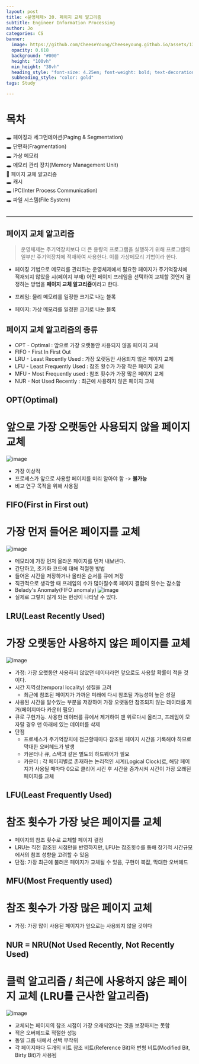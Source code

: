 ```yaml
---
layout: post
title: <운영체제> 20. 페이지 교체 알고리즘
subtitle: Engineer Information Processing
author: Jo
categories: CS
banner:
  image: https://github.com/CheeseYoung/Cheeseyoung.github.io/assets/132384527/afe50009-8286-4353-adfb-54e34c58e1a1
  opacity: 0.618
  background: "#000"
  height: "100vh"
  min_height: "38vh"
  heading_style: "font-size: 4.25em; font-weight: bold; text-decoration: underline"
  subheading_style: "color: gold"
tags: Study

---
```


# 목차
🕳 페이징과 세그먼테이션(Paging & Segmentation) <br>
🕳 단편화(Fragmentation) <br>
🕳 가상 메모리 <br>
🕳 메모리 관리 장치(Memory Management Unit) <br>
📌 페이지 교체 알고리즘 <br>
🕳 캐시 <br>
🕳 IPC(Inter Process Communication) <br>
🕳 파일 시스템(File System) <br>
<br>
<hr>

## 페이지 교체 알고리즘
> 운영체제는 주기억장치보다 더 큰 용량의 프로그램을 실행하기 위해 프로그램의 일부만 주기억장치에 적재하여 사용한다.
> 이를 가상메모리 기법이라 한다.
- 페이징 기법으로 메모리를 관리하는 운영체제에서 필요한 페이지가 주기억장치에 적재되지 않았을 시(페이지 부재)
  어떤 페이지 프레임을 선택하여 교체할 것인지 결정하는 방법을 **페이지 교체 알고리즘**이라고 한다.

- 프레임: 물리 메모리를 일정한 크기로 나눈 블록
- 페이지: 가상 메모리를 일정한 크기로 나눈 블록


## 페이지 교체 알고리즘의 종류
- OPT - Optimal : 앞으로 가장 오랫동안 사용되지 않을 페이지 교체
- FIFO - First In First Out
- LRU - Least Recently Used : 가장 오랫동안 사용되지 않은 페이지 교체
- LFU - Least Frequently Used : 참조 횟수가 가장 작은 페이지 교체
- MFU - Most Frequently used : 참조 횟수가 가장 많은 페이지 교체
- NUR - Not Used Recently : 최근에 사용하지 않은 페이지 교체


## OPT(Optimal)
# 앞으로 가장 오랫동안 사용되지 않을 페이지 교체
![image](https://github.com/CheeseYoung/Cheeseyoung.github.io/assets/132384527/afe50009-8286-4353-adfb-54e34c58e1a1)
- 가장 이상적
- 프로세스가 앞으로 사용할 페이지를 미리 알아야 함 -> **불가능**
- 비교 연구 목적을 위해 사용됨
 
## FIFO(First in First out)
# 가장 먼저 들어온 페이지를 교체
![image](https://github.com/CheeseYoung/Cheeseyoung.github.io/assets/132384527/e15346b2-8bb3-4635-950e-84bcda08fb44)
- 메모리에 가장 먼저 올라온 페이지를 먼저 내보낸다.
- 간단하고, 초기화 코드에 대해 적절한 방법
- 들어온 시간을 저장하거나 올라온 순서를 큐에 저장
- 직관적으로 생각할 때 프레임의 수가 많아질수록 페이지 결함의 횟수는 감소함
- Belady's Anomaly(FIFO anomaly)
  ![image](https://github.com/CheeseYoung/Cheeseyoung.github.io/assets/132384527/81fb93f8-c165-4c2f-bb7c-fd46f1a24683)
- 실제로 그렇지 않게 되는 현상이 나타날 수 있다.

## LRU(Least Recently Used) 
# 가장 오랫동안 사용하지 않은 페이지를 교체
![image](https://github.com/CheeseYoung/Cheeseyoung.github.io/assets/132384527/796e40b3-2cd2-443e-a5cc-c5af54becbf0)
- 가정: 가장 오랫동안 사용하지 않았던 데이터라면 앞으로도 사용할 확률이 적을 것이다.
- 시간 지역성(temporal locality) 성질을 고려
  - 최근에 참조된 페이지가 가까운 미래에 다시 참조될 가능성이 높은 성질
- 사용된 시간을 알수있는 부분을 저장하여 가장 오랫동안 참조되지 않는 데이터를 제거(페이지마다 카운터 필요)
- 큐로 구현가능. 사용한 데이터를 큐에서 제거하여 맨 위로다시 올리고, 프레임이 모자랄 경우 맨 아래에 있는 데이터를 삭제
- 단점
  - 프로세스가 주기억장치에 접근할때마다 참조된 페이지 시간을 기록해야 하므로 막대한 오버헤드가 발생
  - 카운터나 큐, 스택과 같은 별도의 하드웨어가 필요
  - 카운터 : 각 페이지별로 존재하는 논리적인 시계(Logical Clock)로, 해당 페이지가 사용될 때마다 0으로 클리어 시킨 후 시간을 증가시켜 시간이 가장 오래된 페이지를 교체

## LFU(Least Frequently Used) 
# 참조 횟수가 가장 낮은 페이지를 교체
- 페이지의 참조 횟수로 교체할 페이지 결정
- LRU는 직전 참조된 시점만을 반영하지만, LFU는 참조횟수를 통해 장기적 시간규모에서의 참조 성향을 고려할 수 있음
- 단점: 가장 최근에 불러온 페이지가 교체될 수 있음, 구현이 복잡, 막대한 오버헤드

## MFU(Most Frequently used)
# 참조 횟수가 가장 많은 페이지 교체
- 가정: 가장 많이 사용된 페이지가 앞으로는 사용되지 않을 것이다

## NUR = NRU(Not Used Recently, Not Recently Used)
# 클럭 알고리즘 / 최근에 사용하지 않은 페이지 교체 (LRU를 근사한 알고리즘)
![image](https://github.com/CheeseYoung/Cheeseyoung.github.io/assets/132384527/b4c46b45-52e8-4d82-bf94-2336e21596c2)
- 교체되는 페이지의 참조 시점이 가장 오래되었다는 것을 보장하지는 못함
- 적은 오버헤드로 적절한 성능
- 동일 그룹 내에서 선택 무작위
- 각 페이지마다 두개의 비트 참조 비트(Reference Bit)와 변형 비트(Modified Bit, Birty Bit)가 사용됨









